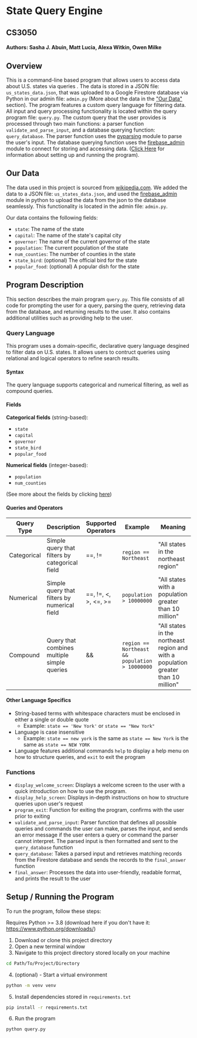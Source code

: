 # State Query Engine
## CS3050
#### Authors: Sasha J. Abuin, Matt Lucia, Alexa Witkin, Owen Milke

## Overview
This is a command-line based program that allows users to access data about U.S. states via queries . The data is stored in a JSON file: `us_states_data.json`, that was uploaded
to a Google Firestore database via Python in our admin file: `admin.py` (More about the data in the ["Our Data"](#our-data) section). The program 
features a custom query language for filtering data. All input and query processing functionality is located within the query program file: `query.py`. 
The custom query that the user provides is processed through two main functions: a parser function `validate_and_parse_input`, and a database
querying function: `query_database`. The parser function uses the [pyparsing](https://pypi.org/project/pyparsing/) module to parse the user's input. 
The database querying function uses the [firebase_admin](https://firebase.google.com/docs/reference/admin/python/firebase_admin) module to connect
for storing and accessing data. ([Click Here](#setup--running-the-program) for information about setting up and running the program).

## Our Data
The data used in this project is sourced from [wikipedia.com](wikipedia.com). We added the data to a JSON file: `us_states_data.json`, and used
the [firebase_admin](https://firebase.google.com/docs/reference/admin/python/firebase_admin) module in python to upload the data from the json
to the database seamlessly. This functionality is located in the admin file: `admin.py`.

Our data contains the following fields:

- `state`: The name of the state
- `capital`: The name of the state's capital city
- `governor`: The name of the current governor of the state
- `population`: The current population of the state
- `num_counties`: The number of counties in the state
- `state_bird`: (optional) The official bird for the state
- `popular_food`: (optional) A popular dish for the state

## Program Description
This section describes the main program `query.py`. This file consists of all code for prompting the user for a query,
parsing the query, retrieving data from the database, and returning results to the user. It also contains additional
utilities such as providing help to the user.

### Query Language

This program uses a domain-specific, declarative query language desgined to filter data on U.S. states. It allows users to contruct queries using relational and logical operators to refine search results.

#### Syntax
The query language supports categorical and numerical filtering, as well as compound queries.

#### Fields 
**Categorical fields** (string-based):
- `state`
- `capital`
- `governor`
- `state_bird`
- `popular_food`

**Numerical fields** (integer-based):
- `population`
- `num_counties`
  
(See more about the fields by clicking [here](#our-data))

#### Queries and Operators
| Query Type  | Description | Supported Operators   | Example               | Meaning                                                  |
| ----------- | - | --------------------- | --------------------- | -------------------------------------------------------- |
| Categorical | Simple query that filters by categorical field | ==, !=                | `region == Northeast`   | "All states in the northeast region"                     |
| Numerical   | Simple query that filters by numerical field | ==, !=, <, >, <=, >=  | `population > 10000000` | "All states with a population greater than 10 million"   |
| Compound    | Query that combines multiple simple queries | &&                    | `region == Northeast && population > 10000000` | "All states in the northeast region and with a population greater than 10 million" |

#### Other Language Specifics
- String-based terms with whitespace characters must be enclosed in either a single or double quote
  - Example: `state == 'New York'` or `state == "New York"`
- Language is case insensitive
  - Example: `state == new york` is the same as `state == New York` is the same as `state == NEW YORK`
- Language features additional commands `help` to display a help menu on how to structure queries, and `exit` to exit the program



### Functions

- `display_welcome_screen`: Displays a welcome screen to the user with a quick introduction on how to use the program.  
- `display_help_screen`: Displays in-depth instructions on how to structure queries upon user's request
- `program_exit`: Function for exiting the program, confirms with the user prior to exiting
- `validate_and_parse_input`: Parser function that defines all possible queries and commands the user can make,
parses the input, and sends an error message if the user enters a query or command the parser cannot interpret. The parsed input is then formatted and sent to the `query_database` function
- `query_database`: Takes a parsed input and retrieves matching records from the Firestore database and sends the records to the `final_answer` function
- `final_answer`: Processes the data into user-friendly, readable format, and prints the result to the user


## Setup / Running the Program
To run the program, follow these steps:

Requires Python >= 3.8 (download here if you don't have it: https://www.python.org/downloads/)

1. Download or clone this project directory
2. Open a new terminal window
3. Navigate to this project directory stored locally on your machine
```bash
cd Path/To/Project/Directory
```
4. (optional) - Start a virtual environment 
```bash
python -m venv venv
```
5. Install dependencies stored in `requirements.txt`
```bash
pip install -r requirements.txt
```
6. Run the program
```bash
python query.py
```


